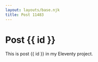 ```yaml
---
layout: layouts/base.njk
title: Post 11483
---
```


# Post {{ id }}

This is post {{ id }} in my Eleventy project.
